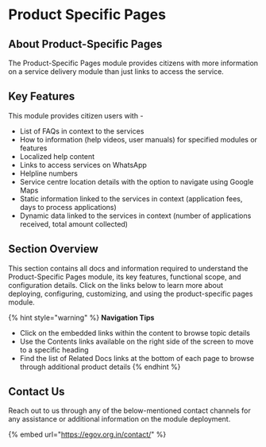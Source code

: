# Product Specific Pages

## About Product-Specific Pages

The Product-Specific Pages module provides citizens with more information on a service delivery module than just links to access the service.&#x20;

## Key Features

This module provides citizen users with -

* List of FAQs in context to the services
* How to information (help videos, user manuals) for specified modules or features
* Localized help content
* Links to access services on WhatsApp&#x20;
* Helpline numbers
* Service centre location details with the option to navigate using Google Maps
* Static information linked to the services in context (application fees, days to process applications)
* Dynamic data linked to the services in context (number of applications received, total amount collected)

## Section Overview

This section contains all docs and information required to understand the Product-Specific Pages module, its key features, functional scope, and configuration details. Click on the links below to learn more about deploying, configuring, customizing, and using the product-specific pages module.



{% hint style="warning" %}
**Navigation Tips**

* Click on the embedded links within the content to browse topic details
* Use the Contents links available on the right side of the screen to move to a specific heading
* Find the list of Related Docs links at the bottom of each page to browse through additional product details
{% endhint %}

## Contact Us

Reach out to us through any of the below-mentioned contact channels for any assistance or additional information on the module deployment.

{% embed url="https://egov.org.in/contact/" %}
